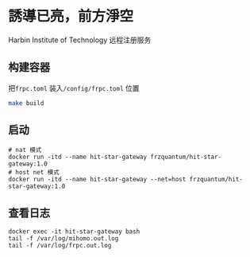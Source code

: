 # 誘導已亮，前方淨空
Harbin Institute of Technology 远程注册服务

## 构建容器
把`frpc.toml` 装入`/config/frpc.toml` 位置
``` bash
make build
```
## 启动
```
# nat 模式
docker run -itd --name hit-star-gateway frzquantum/hit-star-gateway:1.0
# host net 模式
docker run -itd --name hit-star-gateway --net=host frzquantum/hit-star-gateway:1.0
```
## 查看日志

``` shell
docker exec -it hit-star-gateway bash
tail -f /var/log/mihomo.out.log
tail -f /var/log/frpc.out.log
``` 